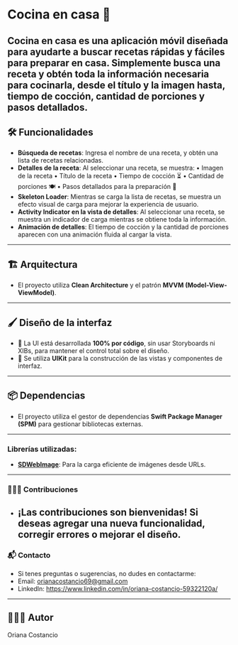 # Cocina en casa 🍳

**Cocina en casa** es una aplicación móvil diseñada para ayudarte a buscar recetas rápidas y fáciles para preparar en casa. Simplemente busca una receta y obtén toda la información necesaria para cocinarla, desde el título y la imagen hasta, tiempo de cocción, cantidad de porciones y pasos detallados.
---
## 🛠️ Funcionalidades
- **Búsqueda de recetas**: Ingresa el nombre de una receta, y obtén una lista de recetas relacionadas.
- **Detalles de la receta**: Al seleccionar una receta, se muestra:
 •	Imagen de la receta
	•	Título de la receta
	•	Tiempo de cocción ⏳
	•	Cantidad de porciones 🍽️
	•	Pasos detallados para la preparación 📜
 - **Skeleton Loader**: Mientras se carga la lista de recetas, se muestra un efecto visual de carga para mejorar la experiencia de usuario.
 - **Activity Indicator en la vista de detalles**: Al seleccionar una receta, se muestra un indicador de carga mientras se obtiene toda la información.
 - **Animación de detalles**: El tiempo de cocción y la cantidad de porciones aparecen con una animación fluida al cargar la vista. 
---
## 🏗️ Arquitectura
- El proyecto utiliza **Clean Architecture** y el patrón **MVVM (Model-View-ViewModel)**.
---
## 🖌️ Diseño de la interfaz
- 🎨 La UI está desarrollada **100% por código**, sin usar Storyboards ni XIBs, para mantener el control total sobre el diseño.
- 📱 Se utiliza **UIKit** para la construcción de las vistas y componentes de interfaz.
---
 ## 📦 Dependencias
- El proyecto utiliza el gestor de dependencias **Swift Package Manager (SPM)** para gestionar bibliotecas externas.
 ---
 ### Librerías utilizadas:
 - **[SDWebImage](https://github.com/SDWebImage/SDWebImage)**: Para la carga eficiente de imágenes desde URLs.
  ---
### 👩🏻‍💻 Contribuciones
- ¡Las contribuciones son bienvenidas! Si deseas agregar una nueva funcionalidad, corregir errores o mejorar el diseño.
  ---
### 📬 Contacto
- Si tenes preguntas o sugerencias, no dudes en contactarme:
 - Email: orianacostancio69@gmail.com
 - LinkedIn: https://www.linkedin.com/in/oriana-costancio-59322120a/ 
  ---
## 👩🏻‍💻 Autor
Oriana Costancio
